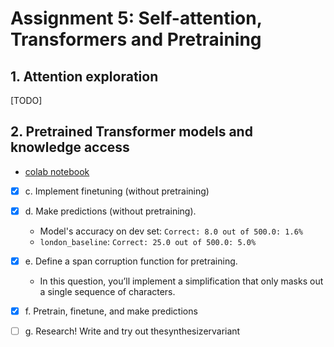 # Assignment 5: Self-attention, Transformers and Pretraining

## 1. Attention exploration

[TODO]

## 2. Pretrained Transformer models and knowledge access
- [colab notebook](https://colab.research.google.com/drive/1eUwaEZFWhOMjUtDTKKPcaUjOGJHrzixf?usp=sharing)

- [x] c. Implement finetuning (without pretraining)
- [x] d. Make predictions (without pretraining).
    - Model's accuracy on dev set: `Correct: 8.0 out of 500.0: 1.6%`
    - `london_baseline`: `Correct: 25.0 out of 500.0: 5.0%`

- [x] e. Define a span corruption function for pretraining.
    - In this question, you’ll implement a simplification that only masks out a 
    single sequence of characters.

- [x] f. Pretrain, finetune, and make predictions
- [ ] g. Research! Write and try out thesynthesizervariant
